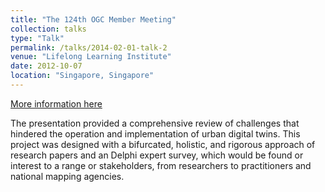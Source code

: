 ```yaml
---
title: "The 124th OGC Member Meeting"
collection: talks
type: "Talk"
permalink: /talks/2014-02-01-talk-2
venue: "Lifelong Learning Institute"
date: 2012-10-07
location: "Singapore, Singapore"
---
```


[More information here]([http://example2.com](https://portal.ogc.org/meet/?p=default&mid=90))

The presentation provided a comprehensive review of challenges that hindered the operation and implementation of urban digital twins. This project was designed with a bifurcated, holistic, and rigorous approach of research papers and an Delphi expert survey, which would be found or interest to a range or stakeholders, from
researchers to practitioners and national mapping agencies.

